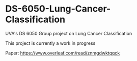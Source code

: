 # DS-6050-Lung-Cancer-Classification
UVA's DS 6050 Group project on Lung Cancer Classification

This project is currently a work in progress

Paper: https://www.overleaf.com/read/znmgdwktqqck
